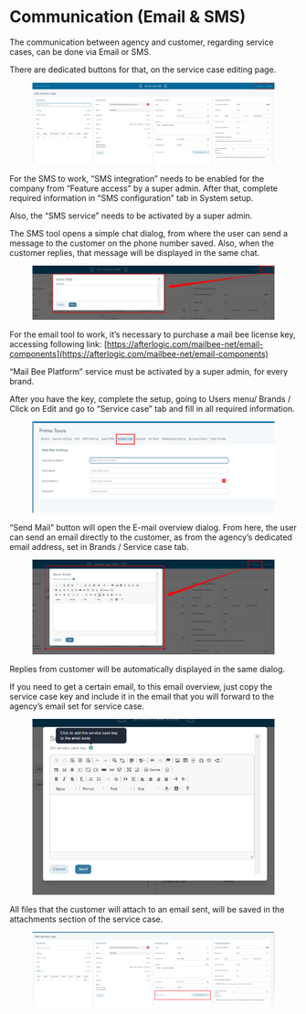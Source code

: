 # Communication (Email & SMS)

The communication between agency and customer, regarding service cases, can be done via Email or SMS.

There are dedicated buttons for that, on the service case editing page.

<figure><img src="../.gitbook/assets/image (4) (1) (1) (1) (1) (1) (1) (1) (1) (1) (1) (1) (1) (1) (1) (1) (1) (1) (1) (1) (1) (1) (1).png" alt=""><figcaption></figcaption></figure>

For the SMS to work, “SMS integration” needs to be enabled for the company from “Feature access” by a super admin. After that, complete required information in “SMS configuration” tab in System setup.

Also, the “SMS service” needs to be activated by a super admin.

The SMS tool opens a simple chat dialog, from where the user can send a message to the customer on the phone number saved. Also, when the customer replies, that message will be displayed in the same chat.

<figure><img src="../.gitbook/assets/image (5) (1) (1) (1) (1) (1) (1) (1) (1) (1) (1) (1) (1) (1) (1) (1) (1) (1) (1) (1) (1) (1) (1).png" alt=""><figcaption></figcaption></figure>

For the email tool to work, it’s necessary to purchase a mail bee license key, accessing following link: [https://afterlogic.com/mailbee-net/email-components](https://afterlogic.com/mailbee-net/email-components)

“Mail Bee Platform” service must be activated by a super admin, for every brand.

After you have the key, complete the setup, going to Users menu/ Brands / Click on Edit and go to “Service case” tab and fill in all required information.

<figure><img src="../.gitbook/assets/image (6) (1) (1) (1) (1) (1) (1) (1) (1) (1) (1) (1) (1) (1) (1) (1) (1) (1) (1) (1).png" alt=""><figcaption></figcaption></figure>

“Send Mail” button will open the E-mail overview dialog. From here, the user can send an email directly to the customer, as from the agency’s dedicated email address, set in Brands / Service case tab.

<figure><img src="../.gitbook/assets/image (7) (1) (1) (1) (1) (1) (1) (1) (1) (1) (1) (1) (1) (1) (1) (1) (1) (1).png" alt=""><figcaption></figcaption></figure>

Replies from customer will be automatically displayed in the same dialog.

If you need to get a certain email, to this email overview, just copy the service case key and include it in the email that you will forward to the agency’s email set for service case.

<figure><img src="../.gitbook/assets/image (8) (1) (1) (1) (1) (1) (1) (1) (1) (1) (1) (1) (1) (1) (1) (1).png" alt=""><figcaption></figcaption></figure>

All files that the customer will attach to an email sent, will be saved in the attachments section of the service case.

<figure><img src="../.gitbook/assets/image (9) (1) (1) (1) (1) (1) (1) (1) (1) (1) (1) (1) (1) (1).png" alt=""><figcaption></figcaption></figure>
